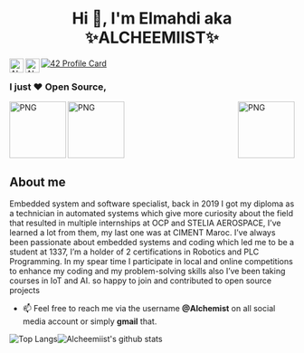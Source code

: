 <h1 align="center"> Hi 👋, I'm Elmahdi aka ✨ALCHEEMIIST✨</h1>


<a href=https://twitter.com/Elaazmi_ElMahdi target="blank"><img align="left" src=https://cdn.jsdelivr.net/npm/simple-icons@3.0.1/icons/twitter.svg alt="Alchemist" height="25" width="25" /> </a>
 
<a href=https://www.linkedin.com/in/elmahdi-elaazmi-80223015b/ target="blank"><img align="left" src=https://cdn.jsdelivr.net/npm/simple-icons@3.0.1/icons/linkedin.svg 
alt="Alchemist" height="25" width="25" /></a>

[![42 Profile Card](https://1337-readme.vercel.app/api/profile?cursus=42&dark=true&login=eelaazmi)](https://github.com/mohouyizme/1337-readme)
</p>

### I just ❤ Open Source,

<img align='center' alt="PNG" src="https://media.giphy.com/media/S4GPjbl52nZN67l74l/giphy.gif" height="100" width="100"  />
<img align='right' alt="PNG" src="https://media.giphy.com/media/gU25raLP4pUu4/giphy.gif" height="100" width="100" />
<img align="left" alt="PNG" src="https://images.idgesg.net/images/article/2018/10/ai_robotics_analytics_data-scientist_mathematics_equation-100777424-large.jpg" height="100" width="100"/>

## About me 

Embedded system and software specialist, back in 2019 I got my diploma as a technician in automated systems which give more curiosity about the field that resulted in multiple internships at OCP and STELIA AEROSPACE, I’ve learned a lot from them, my last one was at CIMENT Maroc.
I’ve always been passionate about embedded systems and coding which led me to be a student at 1337, I’m a holder of 2 certifications in Robotics and PLC Programming.
In my spear time I participate in local and online competitions to enhance my coding and my problem-solving skills also I’ve been taking courses in IoT and AI. 
so happy to join and contributed to open source projects 

- 📫 Feel free to reach me via the username **@Alchemist** on all social media account or simply **gmail** that.
 
 
<img alt="Top Langs" src="https://github-readme-stats.vercel.app/api/top-langs/?username=Alcheemiist&hide=html&title_color=ffffff&icon_color=ffffff&text_color=ffffff&bg_color=000000" ><img
alt="Alcheemiist's github stats" src="https://github-readme-stats.vercel.app/api?username=Alcheemiist&amp;show_icons=true&amp;count_private=true&amp;line_height=40&show_icons=true&title_color=ffffff&icon_color=ffffff&text_color=ffffff&bg_color=000000">
